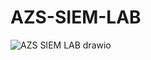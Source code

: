# AZS-SIEM-LAB

![AZS SIEM LAB drawio](https://github.com/arkaryeyintaung/AZS-SIEM-LAB/assets/157456423/a8113cf4-9870-4981-b987-f3622e84d2c5)

